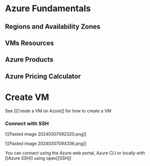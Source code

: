 # Azure Fundamentals

## Regions and Availability Zones



## VMs Resources



## Azure Products



## Azure Pricing Calculator



# Create  VM

See [[Create a VM on Azure]] for how to create a VM
### Connect with SSH

![[Pasted image 20240307092320.png]]

![[Pasted image 20240307094336.png]]

You can connect using the Azure web portal, Azure CLI or locally with [[Azure SSH]] using open[[SSH]]

